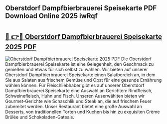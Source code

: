 ## Oberstdorf Dampfbierbrauerei Speisekarte PDF Download Online 2025 iwRqf

# <h2><a href="http://gcan28o.nevu.top/?p=Oberstdorf+Dampfbierbrauerei+Speisekarte">🔗 👉🔴 Oberstdorf Dampfbierbrauerei Speisekarte 2025 PDF</a></h2>

[![Oberstdorf Dampfbierbrauerei Speisekarte 2025 PDF](https://i.imgur.com/dBaPXMq.png)](http://gcan28o.nevu.top/?p=Oberstdorf+Dampfbierbrauerei+Speisekarte)
Die Oberstdorf Dampfbierbrauerei Speisekarte ist eine Gelegenheit, den Geschmack zu genießen und etwas für sich selbst zu wählen. Wir bieten auf unserer Oberstdorf Dampfbierbrauerei Speisekarte einen Salatbereich an, in dem Sie aus Salaten aus frischem Gemüse und Obst für eine gesunde Ernährung wählen können. Für Fleischliebhaber gibt es auf unserer Oberstdorf Dampfbierbrauerei Speisekarte eine Auswahl an Gerichten: Rindfleisch, Schweinefleisch, Huhn und Fisch. Unseren Auserwählten bieten wir Gourmet-Gerichte wie Schaschlik und Steak an, die auf frischem Feuer zubereitet werden. Unser Restaurant bietet eine große Auswahl an Desserts, von traditionellen Torten und Kuchen bis hin zu exquisiten Crème Brûlée und Schokoladen-Gateais.
